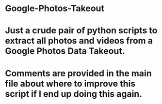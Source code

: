 # Google-Photos-Takeout

# Just a crude pair of python scripts to extract all photos and videos from a Google Photos Data Takeout. 

# Comments are provided in the main file about where to improve this script if I end up doing this again.
